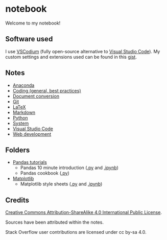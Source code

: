 # notebook

Welcome to my notebook!

## Software used

I use [VSCodium](https://vscodium.github.io/) (fully open-source alternative to [Visual Studio Code](https://code.visualstudio.com/)). My custom settings and extensions used can be found in this [gist](https://gist.github.com/nmstreethran/b63189f4af0c9d444691105ab456e943).

## Notes

- [Anaconda](anaconda-prompts.md)
- [Coding (general, best practices)](coding-notes.md)
- [Document conversion](doc-conversion-notes.md)
- [Git](git-notes.md)
- [LaTeX](latex-notes.md)
- [Markdown](markdown-notes.md)
- [Python](python-notes.md)
- [System](system-notes.md)
- [Visual Studio Code](vscode-notes.md)
- [Web development](webdev-notes.md)

## Folders

- [Pandas tutorials](pandas/)
  - Pandas 10 minute introduction ([.py](pandas/pandas-10-min-intro/pandas-10-min-intro.py) and [.ipynb](pandas/pandas-10-min-intro/pandas-10-min-intro.ipynb))
  - Pandas cookbook ([.py](pandas/pandas-cookbook/pandas-cookbook.py))
- [Matplotlib](matplotlib/)
  - Matplotlib style sheets ([.py](matplotlib/matplotlib-style-sheets.py) and [.ipynb](matplotlib/matplotlib-style-sheets.ipynb))

## Credits

[Creative Commons Attribution-ShareAlike 4.0 International Public License](LICENSE.md).

Sources have been attributed within the notes.

Stack Overflow user contributions are licensed under cc by-sa 4.0.
